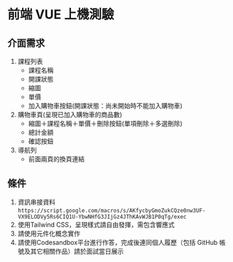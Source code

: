 # 前端 VUE 上機測驗

## 介面需求

1. 課程列表
    - 課程名稱
    - 開課狀態
    - 縮圖
    - 單價
    - 加入購物車按鈕(開課狀態：尚未開始時不能加入購物車)
2. 購物車頁(呈現已加入購物車的商品數)
    - 縮圖＋課程名稱＋單價＋刪除按鈕(單項刪除＋多選刪除)
    - 總計金額
    - 確認按鈕
3. 導航列
    - 前面兩頁的換頁連結

## 條件

1. 資訊串接資料
`https://script.google.com/macros/s/AKfycbyGmoZukCQze0nw3UF-VX9ELODVy5Rs6CIQ1U-YbwNHfG3JIjGz4JThKAvWJB1P0qTg/exec`
2. 使用Tailwind CSS，呈現樣式請自由發揮，需包含響應式
3. 請使用元件化概念實作
4. 請使用Codesandbox平台進行作答，完成後連同個人履歷（包括 GitHub 帳號及其它相關作品）請於面試當日展示